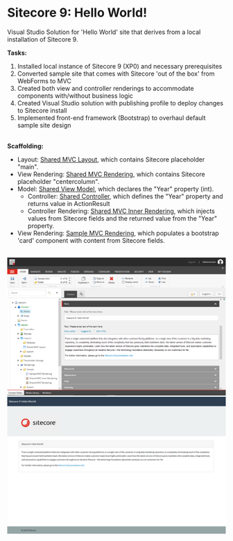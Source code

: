 # Sitecore 9: Hello World!
Visual Studio Solution for 'Hello World' site that derives from a local installation of Sitecore 9.


<b>Tasks:</b><br />
<ol>
  <li>Installed local instance of Sitecore 9 (XP0) and necessary prerequisites</li>  
  <li>Converted sample site that comes with Sitecore 'out of the box' from WebForms to MVC</li>
  <li>Created both view and controller renderings to accommodate components with/without business logic</li>
  <li>Created Visual Studio solution with publishing profile to deploy changes to Sitecore install</li>
  <li>Implemented front-end framework (Bootstrap) to overhaul default sample site design</li>
</ol>
<br />
<b>Scaffolding:</b><br />
<ul>
  <li>
    Layout: <a href="/Shared MVC Layout.cshtml">Shared MVC Layout</a>, which contains Sitecore placeholder "main".
  </li>
  <li>
    View Rendering: <a href="/Shared MVC Rendering.cshtml">Shared MVC Rendering</a>, which contains Sitecore placeholder "centercolumn".
  </li>
  <li>
    Model: <a href="/SharedViewModel.cs">Shared View Model</a>, which declares the "Year" property (int).
    <ul>
      <li>
        Controller: <a href="/SharedController.cs">Shared Controller</a>, which defines the "Year" property and returns value in ActionResult
      </li>
      <li>
        Controller Rendering: <a href="/SharedMVCInnerRendering.cshtml">Shared MVC Inner Rendering</a>, which injects values from Sitecore fields and the returned value from the "Year" property.
      </li>
    </ul>
  </li>
  <li>
    View Rendering: <a href="/SampleMvcRendering.cshtml">Sample MVC Rendering</a>, which populates a bootstrap 'card' component with content from Sitecore fields.
  </li>
</ul>
<br />
<img src="/sc9install.PNG" alt="Sitecore 9 local installation" />
<br />
<img src="/sc9local.PNG" alt="Sitecore 9 local site" />
